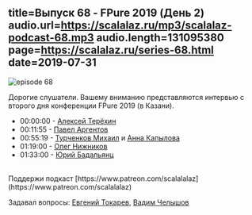 title=Выпуск 68 - FPure 2019 (День 2)
audio.url=https://scalalaz.ru/mp3/scalalaz-podcast-68.mp3
audio.length=131095380
page=https://scalalaz.ru/series-68.html
date=2019-07-31
----
![episode 68](img/ep-fpure-d1.jpg)

Дорогие слушатели.
Вашему вниманию представляются интервью с второго дня конференции
FPure 2019 (в Казани).

* 00:00:00 - [Алексей Терёхин](https://github.com/daron666)
* 00:11:55 - [Павел Аргентов](https://twitter.com/argent_smith)
* 00:55:19 - [Турченков Михаил](https://bit.ly/2ZjffHW) и [Анна Капылова](http://biosim-rg.ru/AnnaCV_en)
* 01:19:00 - [Олег Нижников](https://github.com/Odomontois)
* 01:33:00 - [Юрий Бадальянц](https://twitter.com/lmnet89)


<br/>
Поддержи подкаст [https://www.patreon.com/scalalalaz](https://www.patreon.com/scalalalaz)
<br/>


Задавал вопросы:
[Евгений Токарев](https://twitter.com/strobegen),
[Вадим Челышов](http://github.com/dos65)

